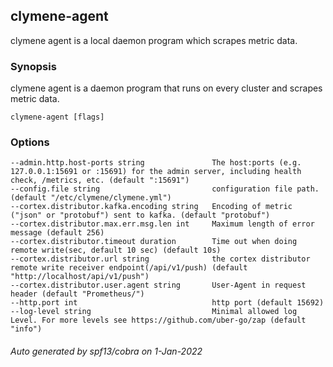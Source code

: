 ## clymene-agent

clymene agent is a local daemon program which scrapes metric data.

### Synopsis

clymene agent is a daemon program that runs on every cluster and scrapes metric data.

```
clymene-agent [flags]
```

### Options

```
--admin.http.host-ports string               The host:ports (e.g. 127.0.0.1:15691 or :15691) for the admin server, including health check, /metrics, etc. (default ":15691")
--config.file string                         configuration file path. (default "/etc/clymene/clymene.yml")
--cortex.distributor.kafka.encoding string   Encoding of metric ("json" or "protobuf") sent to kafka. (default "protobuf")
--cortex.distributor.max.err.msg.len int     Maximum length of error message (default 256)
--cortex.distributor.timeout duration        Time out when doing remote write(sec, default 10 sec) (default 10s)
--cortex.distributor.url string              the cortex distributor remote write receiver endpoint(/api/v1/push) (default "http://localhost/api/v1/push")
--cortex.distributor.user.agent string       User-Agent in request header (default "Prometheus/")
--http.port int                              http port (default 15692)
--log-level string                           Minimal allowed log Level. For more levels see https://github.com/uber-go/zap (default "info")
```

###### Auto generated by spf13/cobra on 1-Jan-2022
